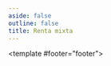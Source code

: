```yaml
---
aside: false
outline: false
title: Renta mixta
---
```


<script setup>
import { useRoute, useData } from 'vitepress'

const route = useRoute()

const { isDark } = useData()
</script>

<OAOperation operation-id="get-finanzas-fci-renta-mixta-fecha">

<template #footer="footer">

<OAFooter />

<!--@include: ./parts/get-finanzas-fci-renta-mixta-fecha-footer.md -->

</template>

</OAOperation>
